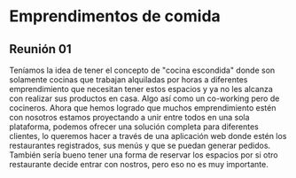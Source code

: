 # Emprendimentos de comida

## Reunión 01

Teníamos la idea de tener el concepto de "cocina escondida" donde son solamente cocinas que trabajan alquiladas por horas a diferentes emprendimiento que necesitan tener estos espacios y ya no les alcanza con realizar sus productos en casa. Algo así como un co-working pero de cocineros.
Ahora que hemos logrado que muchos emprendimiento estén con nosotros estamos proyectando a unir entre todos en una sola plataforma, podemos ofrecer una solución completa para diferentes clientes, lo queremos hacer a través de una aplicación web donde estén los restaurantes registrados, sus menús y que se puedan generar pedidos. También sería bueno tener una forma de reservar los espacios por si otro restaurante decide entrar con nostros, pero eso no es muy importante.
